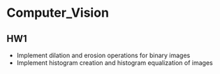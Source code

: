 # Computer_Vision

## HW1

* Implement dilation and erosion operations for binary images
* Implement histogram creation and histogram equalization of images
